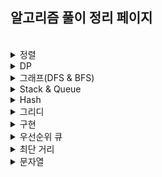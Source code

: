 ## 알고리즘 풀이 정리 페이지


</br>

<details>
  <summary>정렬</summary>

| No. | Title | Site | Level | Review |
|-----|-------|------|-------|--------|
| 8979 | [올림픽](https://www.acmicpc.net/problem/8979) | 백준 | 🥈 S5 | [📝](./sliver/8979_올림픽.md) |
| 10431 | [줄세우기](https://www.acmicpc.net/problem/10431) | 백준 | 🥈 S5 | [📝](./sliver/10431_줄세우기.md) |

</details>

<details>
  <summary>DP</summary>

| No. | Title | Site | Level | Review |
|-----|-------|------|-------|--------|
| 9655 | [돌 게임](https://www.acmicpc.net/problem/9655) | 백준 | 🥈 S5 | [📝](./dp/11726_2xn타일링.md) |
| 2839 | [설탕 배달](https://www.acmicpc.net/problem/2839) | 백준 | 🥈 S4 | [📝](./dp/2839_설탕배달.md) |
| 1463 | [1로 만들기](https://www.acmicpc.net/problem/1463) | 백준 | 🥈 S3 | [📝](./dp/1463_1로%20만들기.md) |
| 11726 | [2xn 타일링](https://www.acmicpc.net/problem/11726) | 백준 | 🥈 S3 | [📝](./dp/11726_2xn타일링.md) |

</details>

<details>
  <summary>그래프(DFS & BFS)</summary>

| No. | Title | Site | Level | Review | Solution |
|-----|-------|------|-------|--------|----------|
| 11724 | [연결요소의 개수](https://www.acmicpc.net/problem/11724) | 백준 | 🥈 S4 | [📝](./sliver/11724_연결요소의개수.md) | DFS |
| 10451 | [순열 사이클](https://www.acmicpc.net/problem/10451) | 백준 | 🥈 S3 | [📝](./sliver/10451_순열사이클.md) | DFS |
| 1260 | [DFS와 BFS](https://www.acmicpc.net/problem/1260) | 백준 | 🥈 S2 | [📝](./sliver/1260_DFS와BFS.md) | DFS & BFS |
| 1389 | [케빈 베이컨의 6단계 법칙](https://www.acmicpc.net/problem/1389) | 백준 | 🥈 S1 | [📝](./sliver/1389_케빈베이컨의6단계법칙.md) | BFS |
| 1697 | [숨바꼭질](https://www.acmicpc.net/problem/1697) | 백준 | 🥈 S1 | [📝](./sliver/1697_숨바꼭질.md) | BFS |
| 2178 | [미로 탐색](https://www.acmicpc.net/problem/2178) | 백준 | 🥈 S1 | [📝](./sliver/2178_미로탐색.md) | BFS |
| 2667 | [단지번호붙이기](https://www.acmicpc.net/problem/2667) | 백준 | 🥈 S1 | [📝](./sliver/2667_단지번호붙이기.md) | DFS |
| 13023 | [ABCDE](https://www.acmicpc.net/problem/13023) | 백준 | 🥇 G5 | [📝](./gold/13023_ABCDE.md) | 백트래킹 |
| 1717 | [집합의 표현](https://www.acmicpc.net/problem/1717) | 백준 | 🥇 G5 | [📝](./gold/1717_집합의표현.md) | Union-Find |
| 13549 | [숨바꼭질3](https://www.acmicpc.net/problem/13549) | 백준 | 🥇 G5 | [📝](./gold/13549_숨바꼭질3.md) | BFS |
| 1707 | [이분 그래프](https://www.acmicpc.net/problem/1707) | 백준 | 🥇 G4 | [📝](./gold/1707_이분그래프_bfs.md) | BFS |
| 1707 | [이분 그래프](https://www.acmicpc.net/problem/1707) | 백준 | 🥇 G4 | [📝](./gold/1707_이분그래프_dfs.md) | DFS |
| 9109 | [DSLR](https://www.acmicpc.net/problem/9109) | 백준 | 🥇 G4 | [📝](./gold/9019.DSLR.md) | BFS |
| 5427 | [불](https://www.acmicpc.net/problem/5427) | 백준 | 🥇 G4 | [📝](./gold/5427_불.md) | BFS |
| 2573 | [빙산](https://www.acmicpc.net/problem/2573) | 백준 | 🥇 G4 | [📝](./gold/2573_빙산.md) | BFS |
| 2636 | [치즈](https://www.acmicpc.net/problem/2636) | 백준 | 🥇 G4 | [📝](./gold/2636_치즈.md) | BFS |
| 3055 | [탈출](https://www.acmicpc.net/problem/3055) | 백준 | 🥇 G4 | [📝](./gold/3055_탈출.md) | BFS |
| 1043 | [거짓말](https://www.acmicpc.net/problem/1043) | 백준 | 🥇 G4 | [📝](./gold/1043_거짓말.md) | DFS |
| 1068 | [트리](https://www.acmicpc.net/problem/1068) | 백준 | 🥇 G4 | [📝](./gold/1068_트리_dfs.md) | DFS |
| 2206 | [벽 부수고 이동하기](https://www.acmicpc.net/problem/2206) | 백준 | 🥇 G3 | [📝](./gold/2206_벽부수고이동하기.md) | BFS |
| 4179 | [불!](https://www.acmicpc.net/problem/4179) | 백준 | 🥇 G3 | [📝](./gold/4179_불!.md) | BFS |
</details>

<details>
  <summary>Stack & Queue</summary>

| No. | Title | Site | Level | Review | Solution |
|-----|-------|------|-------|--------|----------|
| 12605 | [단어순서 뒤집기](https://www.acmicpc.net/problem/12605) | 백준 | 🥉 B2 | [📝](./bronze/12605_단어순서뒤집기.md) | Stack |
| 10773 | [제로](https://www.acmicpc.net/problem/10773) | 백준 | 🥈 S4 | [📝](./sliver/10773_제로.md) | Stack |
| 10845 | [큐](https://www.acmicpc.net/problem/10845) | 백준 | 🥈 S4 | [📝](./sliver/10845_큐.md) | Queue |
| 9012 | [괄호](https://www.acmicpc.net/problem/9012) | 백준 | 🥈 S4 | [📝](./sliver/9012_괄호.md) | Stack |
| 1406 | [에디터](https://www.acmicpc.net/problem/1406) | 백준 | 🥈 S2 | [📝](./sliver/1406_에디터.md) | Stack |

</details>

<details>
  <summary>Hash</summary>

| No. | Title | Site | Level | Review |
|-----|-------|------|-------|--------|
| 11723 | [집합](https://www.acmicpc.net/problem/11723) | 백준 | 🥈 S3 | [📝](./sliver/11723_집합.md) |

</details>

<details>
  <summary>그리디</summary>

| No. | Title | Site | Level | Review |
|-----|-------|------|-------|--------|
| 1541 | [잃어버린 괄호](https://www.acmicpc.net/problem/1541) | 백준 | 🥈 S2 | [📝](./sliver/1541_잃어버린괄호.md) |
| 1931 | [회의실 배정](https://www.acmicpc.net/problem/1931) | 백준 | 🥇 G5 | [📝](./gold/1931_회의실배정.md) |

</details>

<details>
  <summary>구현</summary>

| No. | Title | Site | Level | Review |
|-----|-------|------|-------|--------|
| 15964 | [이상한 기호](https://www.acmicpc.net/problem/15964) | 백준 | 🥉 B5 | [📝](./bronze/15964_이상한기호.md) |
| 15953 | [상금 헌터](https://www.acmicpc.net/problem/15953) | 백준 | 🥉 B5 | [📝](./bronze/15953_상금헌터.md) |
| 2747 | [피보나치 수](https://www.acmicpc.net/problem/2747) | 백준 | 🥉 B2 | [📝](./bronze/2747_피보나치수.md) |
| 10539 | [수빈이와 수열](https://www.acmicpc.net/problem/10539) | 백준 | 🥉 B2 | [📝](./bronze/10539_수빈이와수열.md) |
| 15969 | [행복](https://www.acmicpc.net/problem/15969) | 백준 | 🥉 B2 | [📝](./bronze/15969_행복.md) |
| 1924 | [2007년](https://www.acmicpc.net/problem/1924) | 백준 | 🥉 B1 | [📝](./bronze/1924_2007년.md) |
| 2331 | [반복수열](https://www.acmicpc.net/problem/2331) | 백준 | 🥈 S4 | [📝](./sliver/2331_반복수열.md) |
| 3190 | [뱀](https://www.acmicpc.net/problem/3190) | 백준 | 🥇 G4 | [📝](./gold/3190_뱀.md) |

</details>

<details>
  <summary>우선순위 큐</summary>

| No. | Title | Site | Level | Review |
|-----|-------|------|-------|--------|
| 1655 | [가운데를 말해요](https://www.acmicpc.net/problem/1655) | 백준 | 🥇 G2  | [📝](./gold/1655_가운데를말해요.md) |

</details>


<details>
  <summary>최단 거리</summary>

| No. | Title | Site | Level | Review | Solution |
|-----|-------|------|-------|--------|----------|
| 1504 | [특정한 최단 경로](https://www.acmicpc.net/problem/1504) | 백준 | 🥇 G4  | [📝](./gold/1504_특정한최단경로.md) | 플로이드 워셜 |

</details>

<details>
  <summary>문자열</summary>

[ 문자열 리드미 📝](./bronze/문자열.md)

</details>
